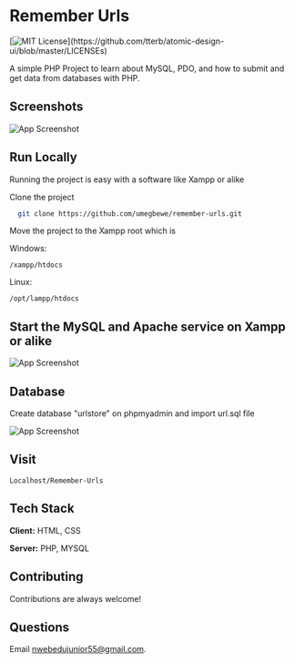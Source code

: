 
# Remember Urls
[![MIT License](https://img.shields.io/apm/l/atomic-design-ui.svg?)](https://github.com/tterb/atomic-design-ui/blob/master/LICENSEs)

A simple PHP Project to learn about MySQL, PDO, and how to submit and get data from databases with PHP.


## Screenshots

![App Screenshot](https://github.com/umegbewe/remember-urls/blob/main/screenshots/Screenshot.png)

 
## Run Locally

Running the project is easy with a software like Xampp or alike

Clone the project

```bash
  git clone https://github.com/umegbewe/remember-urls.git
```

Move the project to the Xampp root which is 

Windows: 

```
/xampp/htdocs
```
Linux:
```
/opt/lampp/htdocs
```
## Start the MySQL and Apache service on Xampp or alike

![App Screenshot](https://github.com/umegbewe/remember-urls/blob/main/screenshots/Screenshot2.png)

## Database

Create database "urlstore" on phpmyadmin and import url.sql file

![App Screenshot](https://github.com/umegbewe/remember-urls/blob/main/screenshots/Screenshot3.png)

## Visit

```
Localhost/Remember-Urls
```

  
## Tech Stack

**Client:** HTML, CSS

**Server:** PHP, MYSQL

## Contributing

Contributions are always welcome!
  
## Questions

Email nwebedujunior55@gmail.com.

  

